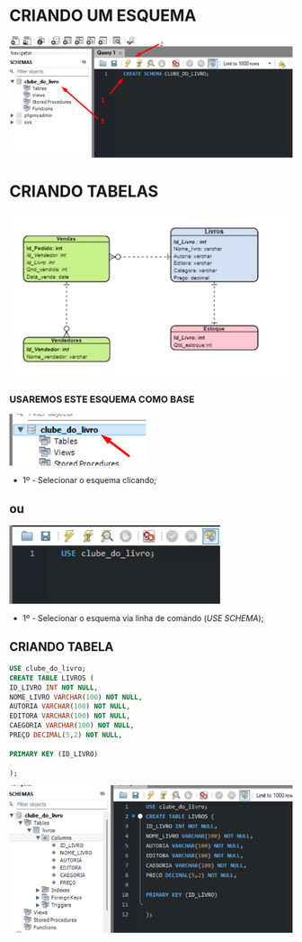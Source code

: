 # CRIANDO UM ESQUEMA

![SCHEMA](../img/CRIANDO%20SCHEMA.png)

# CRIANDO TABELAS

![CLUBE](../img/table_base1.png)
### USAREMOS ESTE ESQUEMA COMO BASE

![selecSchema](../img/select%20schema.png)
- 1º - Selecionar o esquema clicando;
## ou
![selectSchema](../img/select%20schema2.png)
- 1º - Selecionar o esquema via linha de comando (_USE SCHEMA_);


## CRIANDO TABELA

```sql
USE clube_do_livro;
CREATE TABLE LIVROS (
ID_LIVRO INT NOT NULL,
NOME_LIVRO VARCHAR(100) NOT NULL,
AUTORIA VARCHAR(100) NOT NULL,
EDITORA VARCHAR(100) NOT NULL,
CAEGORIA VARCHAR(100) NOT NULL,
PREÇO DECIMAL(5,2) NOT NULL,

PRIMARY KEY (ID_LIVRO)

);
```

![primaryTable](../img/PRIMEIRATABLE.png)


